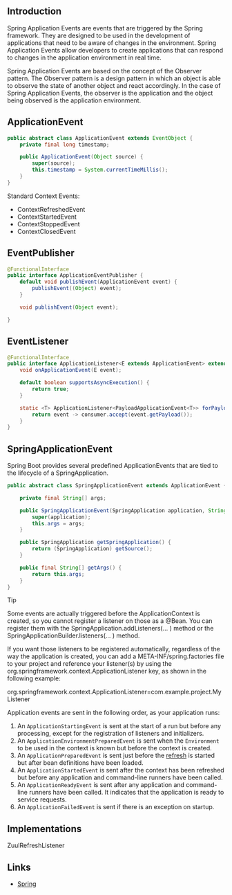 ## Introduction

Spring Application Events are events that are triggered by the Spring framework.
They are designed to be used in the development of applications that need to be aware of changes in the environment.
Spring Application Events allow developers to create applications that can respond to changes in the application environment in real time.

Spring Application Events are based on the concept of the Observer pattern.
The Observer pattern is a design pattern in which an object is able to observe the state of another object and react accordingly. In the case of Spring Application Events, the observer is the application and the object being observed is the application environment.

## ApplicationEvent

```java
public abstract class ApplicationEvent extends EventObject {
    private final long timestamp;

    public ApplicationEvent(Object source) {
        super(source);
        this.timestamp = System.currentTimeMillis();
    }
}
```

Standard Context Events:

- ContextRefreshedEvent
- ContextStartedEvent
- ContextStoppedEvent
- ContextClosedEvent

## EventPublisher

```java
@FunctionalInterface
public interface ApplicationEventPublisher {
	default void publishEvent(ApplicationEvent event) {
		publishEvent((Object) event);
	}

	void publishEvent(Object event);

}
```

## EventListener

```java
@FunctionalInterface
public interface ApplicationListener<E extends ApplicationEvent> extends EventListener {
    void onApplicationEvent(E event);

    default boolean supportsAsyncExecution() {
        return true;
    }

    static <T> ApplicationListener<PayloadApplicationEvent<T>> forPayload(Consumer<T> consumer) {
        return event -> consumer.accept(event.getPayload());
    }
}
```

## SpringApplicationEvent

Spring Boot provides several predefined ApplicationEvents that are tied to the lifecycle of a SpringApplication.

```java
public abstract class SpringApplicationEvent extends ApplicationEvent {

	private final String[] args;

	public SpringApplicationEvent(SpringApplication application, String[] args) {
		super(application);
		this.args = args;
	}

	public SpringApplication getSpringApplication() {
		return (SpringApplication) getSource();
	}

	public final String[] getArgs() {
		return this.args;
	}
}
```

> [!TIP]
>
> Some events are actually triggered before the ApplicationContext is created, so you cannot register a listener on those as a @Bean.
> You can register them with the SpringApplication.addListeners(… ) method or the SpringApplicationBuilder.listeners(… ) method.
>
> If you want those listeners to be registered automatically, regardless of the way the application is created,
> you can add a META-INF/spring.factories file to your project and reference your listener(s) by using the org.springframework.context.ApplicationListener key,
> as shown in the following example:
>
> org.springframework.context.ApplicationListener=com.example.project.MyListener

Application events are sent in the following order, as your application runs:

1. An `ApplicationStartingEvent` is sent at the start of a run but before any processing, except for the registration of listeners and initializers.
2. An `ApplicationEnvironmentPreparedEvent` is sent when the `Environment` to be used in the context is known but before the context is created.
3. An `ApplicationPreparedEvent` is sent just before the [refresh](/docs/CS/Java/Spring/IoC.md?id=refresh) is started but after bean definitions have been loaded.
4. An `ApplicationStartedEvent` is sent after the context has been refreshed but before any application and command-line runners have been called.
5. An `ApplicationReadyEvent` is sent after any application and command-line runners have been called. It indicates that the application is ready to service requests.
6. An `ApplicationFailedEvent` is sent if there is an exception on startup.


## Implementations

ZuulRefreshListener

## Links

- [Spring](/docs/CS/Java/Spring/Spring.md)